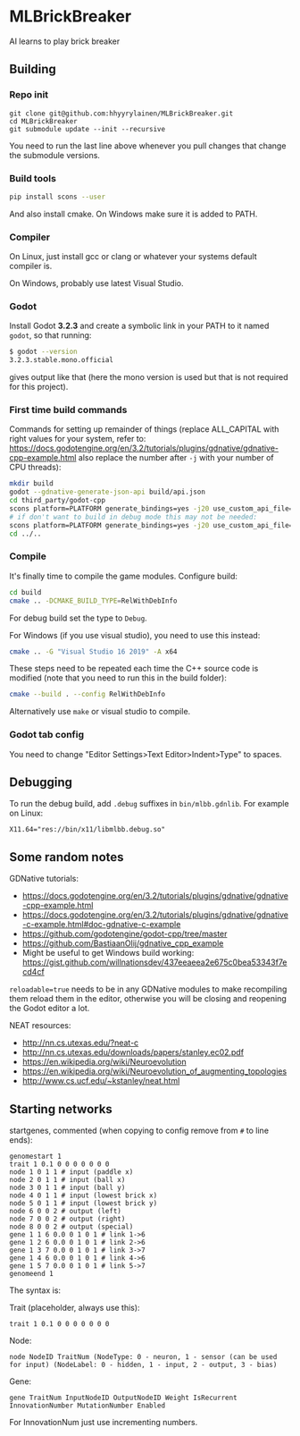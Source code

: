 # MLBrickBreaker
AI learns to play brick breaker

## Building

### Repo init

```
git clone git@github.com:hhyyrylainen/MLBrickBreaker.git
cd MLBrickBreaker
git submodule update --init --recursive
```

You need to run the last line above whenever you pull changes that
change the submodule versions.

### Build tools

```sh
pip install scons --user
```

And also install cmake. On Windows make sure it is added to PATH.

### Compiler

On Linux, just install gcc or clang or whatever your systems default compiler is.

On Windows, probably use latest Visual Studio.

### Godot

Install Godot **3.2.3** and create a symbolic link in your PATH to it named `godot`,
so that running:

```sh
$ godot --version
3.2.3.stable.mono.official
```

gives output like that (here the mono version is used but that is not
required for this project).


### First time build commands

Commands for setting up remainder of things (replace ALL_CAPITAL with
right values for your system, refer to:
https://docs.godotengine.org/en/3.2/tutorials/plugins/gdnative/gdnative-cpp-example.html
also replace the number after `-j` with your number of CPU threads):

```sh
mkdir build
godot --gdnative-generate-json-api build/api.json
cd third_party/godot-cpp
scons platform=PLATFORM generate_bindings=yes -j20 use_custom_api_file=yes custom_api_file=../../build/api.json bits=64 target=release
# if don't want to build in debug mode this may not be needed:
scons platform=PLATFORM generate_bindings=yes -j20 use_custom_api_file=yes custom_api_file=../../build/api.json bits=64 target=debug
cd ../..
```

### Compile

It's finally time to compile the game modules. 
Configure build:

```sh
cd build
cmake .. -DCMAKE_BUILD_TYPE=RelWithDebInfo
```

For debug build set the type to `Debug`.


For Windows (if you use visual studio), you need to use this instead:
```sh
cmake .. -G "Visual Studio 16 2019" -A x64
```


These steps need to be repeated each time the C++ source code is modified
(note that you need to run this in the build folder):

```sh
cmake --build . --config RelWithDebInfo
```

Alternatively use `make` or visual studio to compile.

### Godot tab config

You need to change "Editor Settings>Text Editor>Indent>Type" to spaces.

## Debugging

To run the debug build, add `.debug` suffixes in `bin/mlbb.gdnlib`. For example on Linux:
```
X11.64="res://bin/x11/libmlbb.debug.so"
```



## Some random notes

GDNative tutorials:
- https://docs.godotengine.org/en/3.2/tutorials/plugins/gdnative/gdnative-cpp-example.html
- https://docs.godotengine.org/en/3.2/tutorials/plugins/gdnative/gdnative-c-example.html#doc-gdnative-c-example
- https://github.com/godotengine/godot-cpp/tree/master
- https://github.com/BastiaanOlij/gdnative_cpp_example
- Might be useful to get Windows build working: https://gist.github.com/willnationsdev/437eeaeea2e675c0bea53343f7ecd4cf

`reloadable=true` needs to be in any GDNative modules to make
recompiling them reload them in the editor, otherwise you will be
closing and reopening the Godot editor a lot.


NEAT resources:
- http://nn.cs.utexas.edu/?neat-c
- http://nn.cs.utexas.edu/downloads/papers/stanley.ec02.pdf
- https://en.wikipedia.org/wiki/Neuroevolution
- https://en.wikipedia.org/wiki/Neuroevolution_of_augmenting_topologies
- http://www.cs.ucf.edu/~kstanley/neat.html


## Starting networks

startgenes, commented (when copying to config remove from `#` to line ends):

```
genomestart 1
trait 1 0.1 0 0 0 0 0 0 0
node 1 0 1 1 # input (paddle x)
node 2 0 1 1 # input (ball x)
node 3 0 1 1 # input (ball y)
node 4 0 1 1 # input (lowest brick x)
node 5 0 1 1 # input (lowest brick y)
node 6 0 0 2 # output (left)
node 7 0 0 2 # output (right)
node 8 0 0 2 # output (special)
gene 1 1 6 0.0 0 1 0 1 # link 1->6
gene 1 2 6 0.0 0 1 0 1 # link 2->6
gene 1 3 7 0.0 0 1 0 1 # link 3->7
gene 1 4 6 0.0 0 1 0 1 # link 4->6
gene 1 5 7 0.0 0 1 0 1 # link 5->7
genomeend 1
```

The syntax is:

Trait (placeholder, always use this):
```
trait 1 0.1 0 0 0 0 0 0 0
```

Node:
```
node NodeID TraitNum (NodeType: 0 - neuron, 1 - sensor (can be used for input) (NodeLabel: 0 - hidden, 1 - input, 2 - output, 3 - bias)
```

Gene:
```
gene TraitNum InputNodeID OutputNodeID Weight IsRecurrent InnovationNumber MutationNumber Enabled
```

For InnovationNum just use incrementing numbers.
